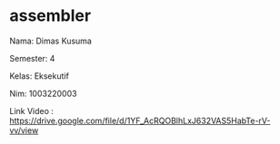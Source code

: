 # assembler

Nama: Dimas Kusuma

Semester: 4

Kelas: Eksekutif

Nim: 1003220003


Link Video :
https://drive.google.com/file/d/1YF_AcRQOBlhLxJ632VAS5HabTe-rV-vv/view
